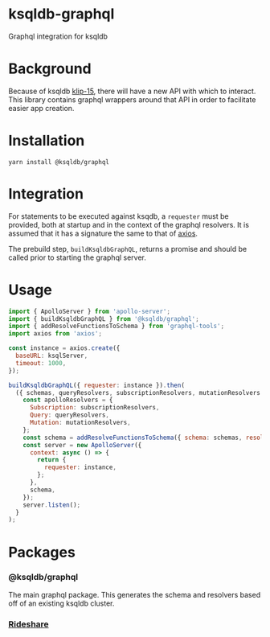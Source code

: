# ksqldb-graphql
Graphql integration for ksqldb

# Background
Because of ksqldb [klip-15](https://github.com/confluentinc/ksql/pull/4069), there will have a new API with which to interact. This library contains graphql wrappers around that API in order to facilitate easier app creation.

# Installation
`yarn install @ksqldb/graphql`
 
# Integration
For statements to be executed against ksqdb, a `requester` must be provided, both at startup and in the context of the graphql resolvers. It is assumed that it has a signature the same to that of [axios](https://github.com/axios/axios).

The prebuild step, `buildKsqldbGraphQL`, returns a promise and should be called prior to starting the graphql server.

# Usage

```js
import { ApolloServer } from 'apollo-server';
import { buildKsqldbGraphQL } from '@ksqldb/graphql';
import { addResolveFunctionsToSchema } from 'graphql-tools';
import axios from 'axios';

const instance = axios.create({
  baseURL: ksqlServer,
  timeout: 1000,
});

buildKsqldbGraphQL({ requester: instance }).then(
  ({ schemas, queryResolvers, subscriptionResolvers, mutationResolvers }) => {
    const apolloResolvers = {
      Subscription: subscriptionResolvers,
      Query: queryResolvers,
      Mutation: mutationResolvers,
    };
    const schema = addResolveFunctionsToSchema({ schema: schemas, resolvers: apolloResolvers });
    const server = new ApolloServer({
      context: async () => {
        return {
          requester: instance,
        };
      },
      schema,
    });
    server.listen();
  }
);
```


# Packages
### @ksqldb/graphql
The main graphql package. This generates the schema and resolvers based off of an existing ksqldb cluster.

### [Rideshare](https://github.com/confluentinc/ksqldb-graphql/tree/master/packages/rideshare)

